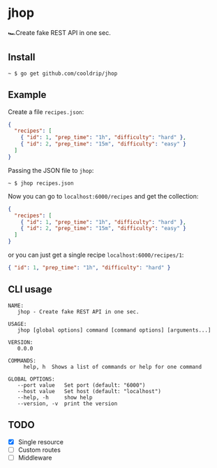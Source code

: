 # jhop
🏎Create fake REST API in one sec.

## Install
```
~ $ go get github.com/cooldrip/jhop
```

## Example
Create a file `recipes.json`:
```json
{
  "recipes": [
    { "id": 1, "prep_time": "1h", "difficulty": "hard" },
    { "id": 2, "prep_time": "15m", "difficulty": "easy" }
  ]
}
```

Passing the JSON file to `jhop`:
```
~ $ jhop recipes.json
```

Now you can go to `localhost:6000/recipes` and get the collection:
```json
{
  "recipes": [
    { "id": 1, "prep_time": "1h", "difficulty": "hard" },
    { "id": 2, "prep_time": "15m", "difficulty": "easy" }
  ]
}
```

or you can just get a single recipe `localhost:6000/recipes/1`:
```json
{ "id": 1, "prep_time": "1h", "difficulty": "hard" }
```


## CLI usage
```
NAME:
   jhop - Create fake REST API in one sec.

USAGE:
   jhop [global options] command [command options] [arguments...]

VERSION:
   0.0.0

COMMANDS:
     help, h  Shows a list of commands or help for one command

GLOBAL OPTIONS:
   --port value   Set port (default: "6000")
   --host value   Set host (default: "localhost")
   --help, -h     show help
   --version, -v  print the version
```

## TODO
- [x] Single resource
- [ ] Custom routes
- [ ] Middleware
